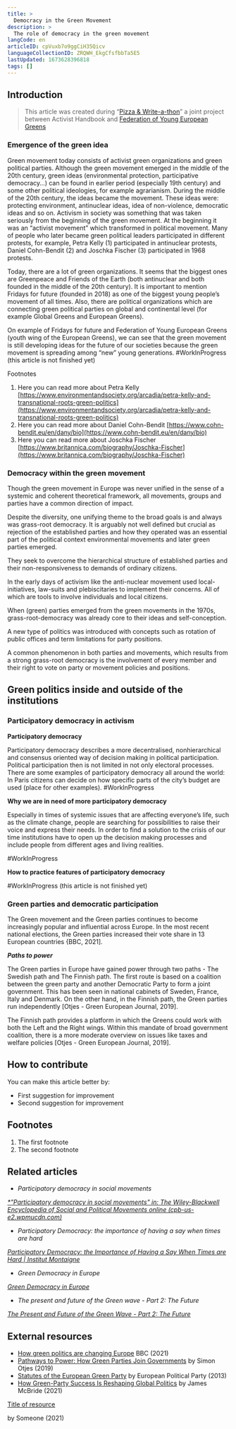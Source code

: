 ```yaml
---
title: >
  Democracy in the Green Movement
description: >
  The role of democracy in the green movement
langCode: en
articleID: cpVuxb7o9ggCiH35Qicv
languageCollectionID: ZRQWH_EkgCfsfbbTa5E5
lastUpdated: 1673628396818
tags: []
---
```


## **Introduction**

> This article was created during “[Pizza & Write-a-thon](/writeathon)” a joint project between Activist Handbook and [Federation of Young European Greens](https://fyeg.org/)

### **Emergence of the green idea**

Green movement today consists of activist green organizations and green political parties. Although the green movement emerged in the middle of the 20th century, green ideas (environmental protection, participative democracy…) can be found in earlier period (especially 19th century) and some other political ideologies, for example agrarianism. During the middle of the 20th century, the ideas became the movement. These ideas were: protecting environment, antinuclear ideas, idea of non-violence, democratic ideas and so on. Activism in society was something that was taken seriously from the beginning of the green movement. At the beginning it was an “activist movement” which transformed in political movement. Many of people who later became green political leaders participated in different protests, for example, Petra Kelly (1) participated in antinuclear protests, Daniel Cohn-Bendit (2) and Joschka Fischer (3) participated in 1968 protests.

Today, there are a lot of green organizations. It seems that the biggest ones are Greenpeace and Friends of the Earth (both antinuclear and both founded in the middle of the 20th century). It is important to mention Fridays for future (founded in 2018) as one of the biggest young people’s movement of all times. Also, there are political organizations which are connecting green political parties on global and continental level (for example Global Greens and European Greens).

On example of Fridays for future and Federation of Young European Greens (youth wing of the European Greens), we can see that the green movement is still developing ideas for the future of our societies because the green movement is spreading among “new” young generations. #WorkInProgress (this article is not finished yet)

Footnotes

1.  Here you can read more about Petra Kelly [https://www.environmentandsociety.org/arcadia/petra-kelly-and-transnational-roots-green-politics](https://www.environmentandsociety.org/arcadia/petra-kelly-and-transnational-roots-green-politics)
2.  Here you can read more about Daniel Cohn-Bendit [https://www.cohn-bendit.eu/en/dany/bio](https://www.cohn-bendit.eu/en/dany/bio)
3.  Here you can read more about Joschka Fischer [https://www.britannica.com/biography/Joschka-Fischer](https://www.britannica.com/biography/Joschka-Fischer)

### **Democracy within the green movement**

​​Though the green movement in Europe was never unified in the sense of a systemic and coherent theoretical framework, all movements, groups and parties have a common direction of impact.

Despite the diversity, one unifying theme to the broad goals is and always was grass-root democracy. It is arguably not well defined but crucial as rejection of the established parties and how they operated was an essential part of the political context environmental movements and later green parties emerged.

They seek to overcome the hierarchical structure of established parties and their non-responsiveness to demands of ordinary citizens.

In the early days of activism like the anti-nuclear movement used local-initiatives, law-suits and plebiscitaries to implement their concerns. All of which are tools to involve individuals and local citizens.

When (green) parties emerged from the green movements in the 1970s, grass-root-democracy was already core to their ideas and self-conception.

A new type of politics was introduced with concepts such as rotation of public offices and term limitations for party positions.

A common phenomenon in both parties and movements, which results from a strong grass-root democracy is the involvement of every member and their right to vote on party or movement policies and positions.

## **Green politics inside and outside of the institutions**

### **Participatory democracy in activism**

**Participatory democracy**

Participatory democracy describes a more decentralised, nonhierarchical and consensus oriented way of decision making in political participation. Political participation then is not limited in not only electoral processes. There are some examples of participatory democracy all around the world: In Paris citizens can decide on how specific parts of the city’s budget are used (place for other examples). #WorkInProgress

**Why we are in need of more participatory democracy**

Especially in times of systemic issues that are affecting everyone’s life, such as the climate change, people are searching for possibilities to raise their voice and express their needs. In order to find a solution to the crisis of our time institutions have to open up the decision making processes and include people from different ages and living realities.

#WorkInProgress

**How to practice features of participatory democracy**

#WorkInProgress (this article is not finished yet)

### **Green parties and democratic participation**

The Green movement and the Green parties continues to become increasingly popular and influential across Europe. In the most recent national elections, the Green parties increased their vote share in 13 European countries {BBC, 2021\].

_**Paths to power**_

The Green parties in Europe have gained power through two paths - The Swedish path and The Finnish path. The first route is based on a coalition between the green party and another Democratic Party to form a joint government. This has been seen in national cabinets of Sweden, France, Italy and Denmark. On the other hand, in the Finnish path, the Green parties run independently \[Otjes - Green European Journal, 2019\].

The Finnish path provides a platform in which the Greens could work with both the Left and the Right wings. Within this mandate of broad government coalition, there is a more moderate overview on issues like taxes and welfare policies \[Otjes - Green European Journal, 2019\].

## **How to contribute**

You can make this article better by:

-   First suggestion for improvement
-   Second suggestion for improvement

## **Footnotes**

1.  The first footnote
2.  The second footnote

## **Related articles**

-   _Participatory democracy in social movements_

[_\*"Participatory democracy in social movements" in: The Wiley-Blackwell Encyclopedia of Social and Political Movements online (cpb-us-e2.wpmucdn.com)_](https://cpb-us-e2.wpmucdn.com/faculty.sites.uci.edu/dist/2/432/files/2011/03/Polletta-Participatory-Democracy-Wiley-Encyclopedia.pdf)

-   _Participatory Democracy: the importance of having a say when times are hard_

[_Participatory Democracy: the Importance of Having a Say When Times are Hard | Institut Montaigne_](https://www.institutmontaigne.org/en/blog/participatory-democracy-importance-having-say-when-times-are-hard)

-   _Green Democracy in Europe_

[_Green Democracy in Europe_](https://carnegieeurope.eu/2021/09/23/green-democracy-in-europe-pub-85398)

-   _The present and future of the Green wave - Part 2: The Future_

[_The Present and Future of the Green Wave - Part 2: The Future_](https://eu.boell.org/en/2021/01/18/present-and-future-green-wave-part-2-future)

## **External resources**

-   [How green politics are changing Europe](https://www.bbc.com/news/world-europe-58910712) BBC (2021)
-   [Pathways to Power: How Green Parties Join Governments](https://www.greeneuropeanjournal.eu/pathways-to-power-how-green-parties-join-governments/) by Simon Otjes (2019)
-   [Statutes of the European Green Party](http://www.epgencms.europarl.europa.eu/cmsdata/upload/8b8a18a7-f2fb-4ac2-bdcc-01fb5fe7295b/2017_11_26_Statutes_as_adopted_in_Karlstad_Council_EGP.pdf) by European Political Party (2013)
-   [How Green-Party Success Is Reshaping Global Politics](https://www.cfr.org/backgrounder/how-green-party-success-reshaping-global-politics) by James McBride (2021)

[Title of resource](https://docs.google.com/document/d/1kIc5-LfDK3B72i68We4wKG_6extL9c-v7qQKjep3prY/edit#)

by Someone (2021)